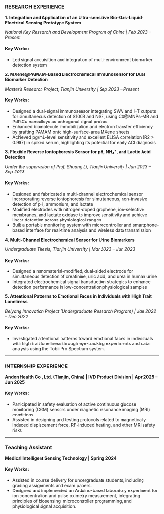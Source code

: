 ### **RESEARCH EXPERIENCE**  
**1. Integration and Application of an Ultra-sensitive Bio-Gas-Liquid-Electrical Sensing Prototype System**  

*National Key Research and Development Program of China | Feb 2023 – Present*

#### Key Works:  
- Led signal acquisition and integration of multi-environment biomarker detection system  

**2. MXene@PAMAM-Based Electrochemical Immunosensor for Dual Biomarker Detection**  

*Master’s Research Project, Tianjin University |	Sep 2023 – Present*

#### Key Works:  
- Designed a dual-signal immunosensor integrating SWV and I–T outputs for simultaneous detection of S100B and NSE, using CS@MNPs–MB and PdPtCu nanoalloys as orthogonal signal probes
- Enhanced biomolecule immobilization and electron transfer efficiency by grafting PAMAM onto high-surface-area MXene sheets
- Achieved pg/mL-level sensitivity and excellent ELISA correlation (R2 > 0.997) in spiked serum, highlighting its potential for early ACI diagnosis

**3. Flexible Reverse Iontophoresis Sensor for pH, NH₄⁺, and Lactic Acid Detection**  

*Under the supervision of Prof. Shuang Li, Tianjin University |	Jun 2023 – Sep 2023*

#### Key Works:  
- Designed and fabricated a multi-channel electrochemical sensor incorporating reverse iontophoresis for simultaneous, non-invasive detection of pH, ammonium, and lactate
- Modified electrodes with nitrogen-doped graphene, ion-selective membranes, and lactate oxidase to improve sensitivity and achieve linear detection across physiological ranges
- Built a portable monitoring system with microcontroller and smartphone-based interface for real-time analysis and wireless data transmission

**4. Multi-Channel Electrochemical Sensor for Urine Biomarkers**  

*Undergraduate Thesis, Tianjin University | Mar 2023 – Jun 2023*

#### Key Works:  
- Designed a nanomaterial-modified, dual-sided electrode for simultaneous detection of creatinine, uric acid, and urea in human urine
- Integrated electrochemical signal transduction strategies to enhance detection performance in low-concentration physiological samples

**5. Attentional Patterns to Emotional Faces in Individuals with High Trait Loneliness**  

*Beiyang Innovation Project (Undergraduate Research Program) | Jan 2022 – Dec 2022*

#### Key Works:  
- Investigated attentional patterns toward emotional faces in individuals with high trait loneliness through eye-tracking experiments and data analysis using the Tobii Pro Spectrum system. 

---

### **INTERNSHIP EXPERIENCE**  
**Andon Health Co., Ltd. (Tianjin, China) | IVD Product Division | Apr 2025 – Jun 2025**  

#### Key Works:  
- Participated in safety evaluation of active continuous glucose monitoring (CGM) sensors under magnetic resonance imaging (MRI) conditions  
- Assisted in designing and testing protocols related to magnetically induced displacement force, RF-induced heating, and other MRI safety risks

---

### **Teaching Assistant**  
**Medical Intelligent Sensing Technology  | Spring 2024** 

#### Key Works:  
- Assisted in course delivery for undergraduate students, including grading assignments and exam papers.
- Designed and implemented an Arduino-based laboratory experiment for ion concentration and pulse oximetry measurement, integrating principles of biosensing, microcontroller programming, and physiological signal acquisition.
